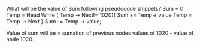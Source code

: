 What will be the value of Sum following pseudocode snippets? 
Sum = 0
Temp = Head
While ( Temp -> Next!= 1020){
	Sum += Temp-> value
	Temp = Temp -> Next
}
Sum -= Temp -> value;


Value of sum will be = sumation of previous nodes values of 1020 - value of node 1020.